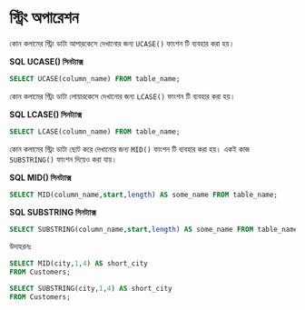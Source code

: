# স্ট্রিং অপারেশন

কোন কলামের স্ট্রিং ডাটা আপারকেসে দেখানোর জন্য `UCASE()` ফাংশন টি ব্যবহার করা হয়।

**SQL UCASE() সিনট্যাক্স**
```sql
SELECT UCASE(column_name) FROM table_name;
```

কোন কলামের স্ট্রিং ডাটা লোয়ারকেসে দেখানোর জন্য `LCASE()` ফাংশন টি ব্যবহার করা হয়।

**SQL LCASE() সিনট্যাক্স**
```sql
SELECT LCASE(column_name) FROM table_name;
```

কোন কলামের স্ট্রিং ডাটা ছোট করে দেখানোর জন্য `MID()` ফাংশন টি ব্যবহার করা হয়। একই কাজ `SUBSTRING()` ফাংশন দিয়েও করা যায়।

**SQL MID() সিনট্যাক্স**
```sql
SELECT MID(column_name,start,length) AS some_name FROM table_name;
```
**SQL SUBSTRING সিনট্যাক্স**
```sql
SELECT SUBSTRING(column_name,start,length) AS some_name FROM table_name;
```
উদাহরনঃ
```sql
SELECT MID(city,1,4) AS short_city
FROM Customers;
```
```sql
SELECT SUBSTRING(city,1,4) AS short_city
FROM Customers;
```
